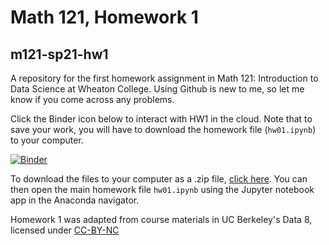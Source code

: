 # Math 121, Homework 1
## m121-sp21-hw1
A repository for the first homework assignment in Math 121: Introduction to Data Science at Wheaton College. Using Github is new to me, so let me know if you come across any problems.

Click the Binder icon below to interact with HW1 in the cloud. Note that to save your work, you will have to download the homework file (`hw01.ipynb`) to your computer.

[![Binder](https://mybinder.org/badge_logo.svg)](https://mybinder.org/v2/gh/Peter-Jantsch/m121-sp21-hw1/main?filepath=hw01.ipynb)

To download the files to your computer as a .zip file, [click here](https://github.com/Peter-Jantsch/m121-sp21-hw1/archive/main.zip). You can then open the main homework file `hw01.ipynb` using the Jupyter notebook app in the Anaconda navigator.

Homework 1 was adapted from course materials in UC Berkeley's Data 8, licensed under [CC-BY-NC](https://creativecommons.org/licenses/by-nc/2.0/)
